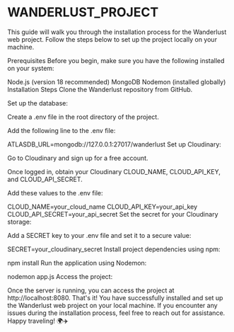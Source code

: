 # WANDERLUST_PROJECT

This guide will walk you through the installation process for the Wanderlust web project. Follow the steps below to set up the project locally on your machine.

Prerequisites
Before you begin, make sure you have the following installed on your system:

Node.js (version 18 recommended)
MongoDB
Nodemon (installed globally)
Installation Steps
Clone the Wanderlust repository from GitHub.

Set up the database:

Create a .env file in the root directory of the project.

Add the following line to the .env file:

ATLASDB_URL=mongodb://127.0.0.1:27017/wanderlust
Set up Cloudinary:

Go to Cloudinary and sign up for a free account.

Once logged in, obtain your Cloudinary CLOUD_NAME, CLOUD_API_KEY, and CLOUD_API_SECRET.

Add these values to the .env file:

CLOUD_NAME=your_cloud_name
CLOUD_API_KEY=your_api_key
CLOUD_API_SECRET=your_api_secret
Set the secret for your Cloudinary storage:

Add a SECRET key to your .env file and set it to a secure value:

SECRET=your_cloudinary_secret
Install project dependencies using npm:

npm install
Run the application using Nodemon:

nodemon app.js
Access the project:

Once the server is running, you can access the project at http://localhost:8080.
That's it! You have successfully installed and set up the Wanderlust web project on your local machine. If you encounter any issues during the installation process, feel free to reach out for assistance. Happy traveling! 🌍✈️
